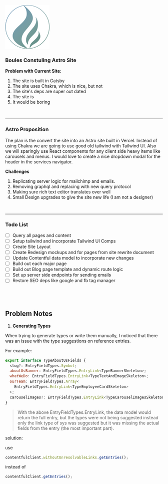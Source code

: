 ![Boules Consulting Logo](./src/assets/logos/Boules-Consulting-Logo.svg)

### Boules Constuling Astro Site

**Problem with Current Site:**

1.  The site is built in Gatsby
2.  The site uses Chakra, which is nice, but not
3.  The site's deps are super out dated
4.  The site is
5.  It would be boring

&nbsp;

---

### Astro Proposition

The plan is the convert the site into an Astro site built in Vercel.
Instead of using Chakra we are going to use good old tailwind with Tailwind UI.
Also we will sparingly use React components for any client side heavy items like
carousels and menus. I would love to create a nice dropdown modal for the header
in the services navigator.

**Challenges**

1. Replicating server logic for mailchimp and emails.
2. Removing graphql and replacing with new query protocol
3. Making sure rich text editor translates over well
4. Small Design upgrades to give the site new life (I am not a designer)

&nbsp;

---

### Todo List

- [ ] Query all pages and content
- [ ] Setup tailwind and incorporate Tailwind UI Comps
- [ ] Create Site Layout
- [ ] Create Redesign mockups and for pages from site rewrite document
- [ ] Update Contentful data model to incorporate new changes
- [ ] Build out each major page
- [ ] Build out Blog page template and dynamic route logic
- [ ] Set up server side endpoints for sending emails
- [ ] Restore SEO deps like google and fb tag manager

## &nbsp;

## Problem Notes

1. **Generating Types**

When trying to generate types or write them manually, I noticed that there was an issue with
the type suggestions on reference entries.

For example:

```javascript
export interface TypeAboutUsFields {
  slug?: EntryFieldTypes.Symbol;
  aboutUsBanner: EntryFieldTypes.EntryLink<TypeBannerSkeleton>;
  whatWeDo: EntryFieldTypes.EntryLink<TypeTextAndImageSkeleton>;
  ourTeam: EntryFieldTypes.Array<
    EntryFieldTypes.EntryLink<TypeEmployeeCardSkeleton>
  >;
  carouselImages?: EntryFieldTypes.EntryLink<TypeCarouselImagesSkeleton>;
}
```

> With the above EntryFieldTypes.EntryLink, the data model would return the full entry, but the types
> were not being suggested instead only the link type of sys was suggested but it was missing the actual fields from
> the entry (the most important part).

solution:

use

```javascript
contentfulClient.withoutUnresolvableLinks.getEntries();
```

instead of

```javascript
contentfulClient.getEntries();
```
